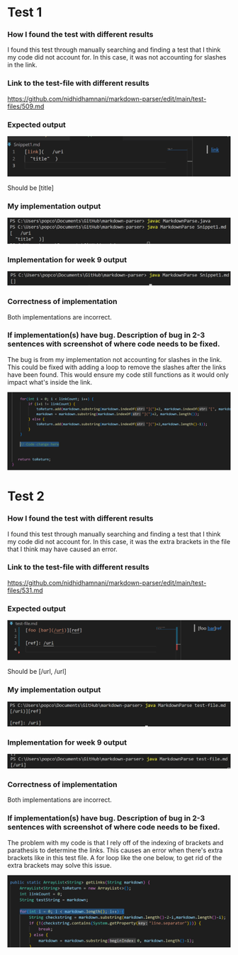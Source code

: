 # Test 1

### How I found the test with different results

I found this test through manually searching and finding a test that I think my code did not account for. In this case, it was not accounting for slashes in the link.

### Link to the test-file with different results

https://github.com/nidhidhamnani/markdown-parser/edit/main/test-files/509.md

### Expected output

![Image1](file1.png)

Should be [title]

### My implementation output

![Image2](file2.png)

### Implementation for week 9 output

![Image6](file6.png)

### Correctness of implementation

Both implementations are incorrect.

### If implementation(s) have bug. Description of bug in 2-3 sentences with screenshot of where code needs to be fixed.

The bug is from my implementation not accounting for slashes in the link. This could be fixed with adding a loop to remove the slashes after the links have been found. This would ensure my code still functions as it would only impact what's inside the link.

![Image8](file8.png)

# Test 2

### How I found the test with different results

I found this test through manually searching and finding a test that I think my code did not account for. In this case, it was the extra brackets in the file that I think may have caused an error.

### Link to the test-file with different results

https://github.com/nidhidhamnani/markdown-parser/edit/main/test-files/531.md

### Expected output

![Image3](file3.png)

Should be [/url, /url]

### My implementation output

![Image4](file4.png)

### Implementation for week 9 output

![Image5](file5.png)

### Correctness of implementation

Both implementations are incorrect.

### If implementation(s) have bug. Description of bug in 2-3 sentences with screenshot of where code needs to be fixed.

The problem with my code is that I rely off of the indexing of brackets and parathesis to determine the links. This causes an error when there's extra brackets like in this test file. A for loop like the one below, to get rid of the extra brackets may solve this issue.

![Image7](file7.png)
